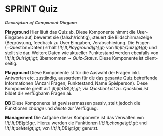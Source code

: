 #  __SPRINT Quiz__
_Description of Component Diagram_

__Playground__
Hier läuft das Quiz ab. Diese Komponente nimmt die User-Eingaben auf, bewertet sie (falsch/richtig), steuert die Bildschirmanzeige (Begrüssung, feedback zu User-Eingaben, Verabschiedung. Die Fragen (=Question=Daten) erhält *\lt;\lt;Playground\gt;\gt;* von *\lt;\lt;Quiz\gt;\gt;* und stellt sie dar. Weitere Daten wie aktueller Punktestand werden ebenfalls von *\lt;\lt;Quiz\gt;\gt;* übernommen -> *Quiz-Status*.
Diese Komponente ist client-seitig.

__Playground__ 
Diese Komponente ist für die Auswahl der Fragen inkl. Antworten etc. zuständig, ausserdem für die das gesamte Quiz betreffende Informationen (Anzahl Fragen, Punktestand, Name Spielperson). Diese Komponente greift auf *\lt;\lt;DB\gt;\gt;* via *QuestionList* zu. *QuestionList* bildet die verfügbaren Fragen ab.

__DB__
Diese Komponente ist gewissermassen passiv, stellt jedoch die Funktionen *change* und *delete* zur Verfügung.

__Management__
Die Aufgabe dieser Komponente ist das Verwalten von *\lt;\lt;DB\gt;\gt;*. Hierzu werden die Funktionen *\lt;\lt;change\gt;\gt;* und *\lt;\lt;delete\gt;\gt;* von *\lt;\lt;DB\gt;\gt;* genutzt.
